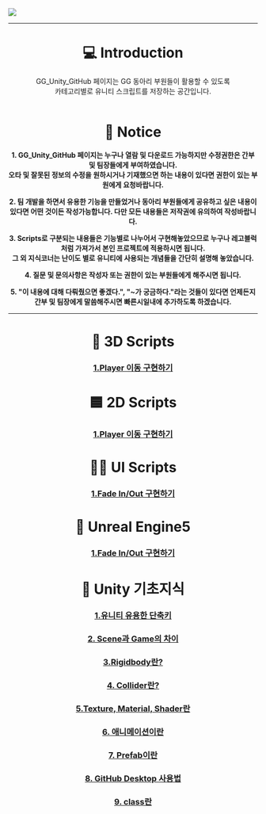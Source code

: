 <img src="https://capsule-render.vercel.app/api?type=Rounded&color=auto&height=300&section=header&text=GG%20Unity%20GitHub&fontSize=95" />
 

<div align = "center">


 ---
 
 # 💻 Introduction
  GG_Unity_GitHub 페이지는 GG 동아리 부원들이 활용할 수 있도록 <br>카테고리별로 유니티 스크립트를 저장하는 공간입니다.<br><br>

# 📣 Notice

<t>**1. GG_Unity_GitHub 페이지는 누구나 열람 및 다운로드 가능하지만 수정권한은 간부 및 팀장들에게 부여하였습니다.
   <br>오타 및 잘못된 정보의 수정을 원하시거나 기재했으면 하는 내용이 있다면 권한이 있는 부원에게 요청바랍니다.**

<t>**2. 팀 개발을 하면서 유용한 기능을 만들었거나 동아리 부원들에게 공유하고 싶은 내용이 있다면 어떤 것이든 작성가능합니다.
   다만 모든 내용들은 저작권에 유의하여 작성바랍니다.**

<t>**3. Scripts로 구분되는 내용들은 기능별로 나누어서 구현해놓았으므로 누구나 레고블럭처럼 가져가서 본인 프로젝트에 적용하시면 됩니다.
   <br>그 외 지식코너는 난이도 별로 유니티에 사용되는 개념들을 간단히 설명해 놓았습니다.**

<t>**4. 질문 및 문의사항은 작성자 또는 권한이 있는 부원들에게 해주시면 됩니다.**

<t>**5. "이 내용에 대해 다뤄줬으면 좋겠다.", "~가 궁금하다."라는 것들이 있다면 언제든지 간부 및 팀장에게 말씀해주시면 빠른시일내에 추가하도록 하겠습니다.**

---

 # 🧊 3D Scripts 
 ### [1.Player 이동 구현하기](https://github.com/starhome7/GG_Unity_GitHub/blob/main/3D%20Scripts/1.%20Player%20%EC%9D%B4%EB%8F%99%20%EA%B5%AC%ED%98%84%ED%95%98%EA%B8%B0/1.%20Player%20%EC%9D%B4%EB%8F%99%20%EA%B5%AC%ED%98%84%ED%95%98%EA%B8%B0.md)
 


# 🟦 2D Scripts
 ### [1.Player 이동 구현하기](https://github.com/starhome7/GG_Unity_GitHub/blob/8c9bf11334254ad264210f982685f37da28f9963/2D%20Scripts/1.%20Player%20%EC%9D%B4%EB%8F%99%20%EA%B5%AC%ED%98%84%ED%95%98%EA%B8%B0/1.%20Player%20%EC%9D%B4%EB%8F%99%20%EA%B5%AC%ED%98%84%ED%95%98%EA%B8%B0.md)
 
# 👨‍💻 UI Scripts
 ### [1.Fade In/Out 구현하기](https://github.com/starhome7/GG_Unity_GitHub/blob/main/UI%20Scripts/1.%20FadeInOut%20%EA%B5%AC%ED%98%84%ED%95%98%EA%B8%B0/FadeInOut.md)

# 👾 Unreal Engine5
 ### [1.Fade In/Out 구현하기](https://github.com/starhome7/GG_Unity_GitHub/blob/main/UI%20Scripts/1.%20FadeInOut%20%EA%B5%AC%ED%98%84%ED%95%98%EA%B8%B0/FadeInOut.md)

 # 📝 Unity 기초지식
  ### [1.유니티 유용한 단축키](https://github.com/starhome7/GG_Unity_GitHub/blob/dcb1ecd0655f4d645dca62a71181181df2947943/Unity_Basic/1.%EC%9C%A0%EB%8B%88%ED%8B%B0%20%EC%9C%A0%EC%9A%A9%ED%95%9C%20%EB%8B%A8%EC%B6%95%ED%82%A4/1.%EC%9C%A0%EB%8B%88%ED%8B%B0%20%EC%9C%A0%EC%9A%A9%ED%95%9C%20%EB%8B%A8%EC%B6%95%ED%82%A4.md)
  ### [2. Scene과 Game의 차이 ](https://github.com/starhome7/GG_Unity_GitHub/blob/eeac98ba3204e4a8af483753fac4a164807dead5/Unity_Basic/2.%20Scene%EA%B3%BC%20Game%EC%9D%98%20%EC%B0%A8%EC%9D%B4/2.%20Scene%EA%B3%BC%20Game%EC%9D%98%20%EC%B0%A8%EC%9D%B4.md)
  ### [3.Rigidbody란?](https://github.com/starhome7/GG_Unity_GitHub/blob/813796fbaa390228a2592245b372896aa8643f82/Unity_Basic/3.Rigidbody%EB%9E%80/3.Rigidbody%EB%9E%80.md)
  ### [4. Collider란?](https://github.com/starhome7/GG_Unity_GitHub/blob/23bbe2c11cb8a7188b5cc231cce8524cdfbcdd3c/Unity_Basic/4.%20Collider%EB%9E%80/4.%20Collider%EB%9E%80.md)
  ### [5.Texture, Material, Shader란](https://github.com/starhome7/GG_Unity_GitHub/blob/main/Unity_Basic/5.%20Texture%2C%20Material%2C%20Shader%EB%9E%80/5.%20Texture%2C%20Material%2C%20Shader%EB%9E%80.md)
  ### [6. 애니메이션이란](https://github.com/starhome7/GG_Unity_GitHub/blob/main/Unity_Basic/6.%20%EC%95%A0%EB%8B%88%EB%A9%94%EC%9D%B4%EC%85%98%EC%9D%B4%EB%9E%80/6.%20%EC%95%A0%EB%8B%88%EB%A9%94%EC%9D%B4%EC%85%98%EC%9D%B4%EB%9E%80.md)
   ### [7. Prefab이란](https://github.com/starhome7/GG_Unity_GitHub/blob/main/Unity_Basic/7.Prefab%EC%9D%B4%EB%9E%80/7.%20Prefab%EC%9D%B4%EB%9E%80.md)
   ### [8. GitHub Desktop 사용법](https://github.com/starhome7/GG_Unity_GitHub/blob/main/Unity_Basic/8.%20GitHub%20Desktop%20%EC%82%AC%EC%9A%A9%EB%B2%95/8.%20GitHub%20Desktop%20%EC%82%AC%EC%9A%A9%EB%B2%95.md)
### [9. class란](https://github.com/starhome7/GG_Unity_GitHub/blob/main/Unity_Basic/9.%20class%EB%9E%80/9.%20class%EB%9E%80.md)
</div>






  
